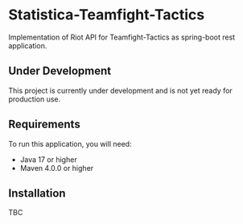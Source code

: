 # Statistica-Teamfight-Tactics

Implementation of Riot API for Teamfight-Tactics as spring-boot rest application.

## Under Development

This project is currently under development and is not yet ready for production use.

## Requirements

To run this application, you will need:

- Java 17 or higher
- Maven 4.0.0 or higher

## Installation

TBC
